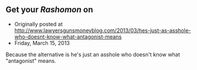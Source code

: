 ## Get your <em>Rashomon</em> on

 * Originally posted at http://www.lawyersgunsmoneyblog.com/2013/03/hes-just-as-asshole-who-doesnt-know-what-antagonist-means
 * Friday, March 15, 2013

Because the alternative is he's just an asshole who doesn't know what "antagonist" means.